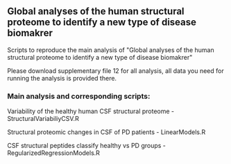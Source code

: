 ## Global analyses of the human structural proteome to identify a new type of disease biomakrer

Scripts to reproduce the main analysis of "Global analyses of the human structural proteome to identify a new type of disease biomakrer"

Please download supplementary file 12 for all analysis, all data you need for running the analysis is provided there.


### Main analysis and corresponding scripts:

Variability of the healthy human CSF structural proteome - StructuralVariabiliyCSV.R

Structural proteomic changes in CSF of PD patients - LinearModels.R

CSF structural peptides classify healthy vs PD groups - RegularizedRegressionModels.R
